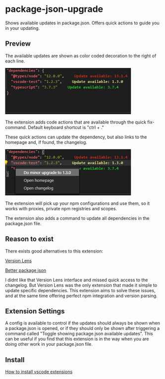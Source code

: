 # package-json-upgrade

Shows available updates in package.json. Offers quick actions to guide you in your updating.

## Preview

The available updates are shown as color coded decoration to the right of each line.

![feature X](images/preview1.png)

The extension adds code actions that are available through the quick fix-command. Default keyboard shortcut is "ctrl + ."

These quick actions can update the dependency, but also links to the homepage and, if found, the changelog.

![feature X](images/preview2.png)

The extension will pick up your npm configurations and use them, so it works with proxies, private npm registries and scopes.

The extension also adds a command to update all dependencies in the package.json file.

## Reason to exist

There exists good alternatives to this extension:

[Version Lens](https://github.com/vscode-contrib/vscode-versionlens)

[Better package json](https://github.com/ldd/better-package-json)

I didnt like that Version Lens interface and missed quick access to the changelog. But Version Lens was the only extension that made it simple to update specific dependencies. This extension aims to solve these issues, and at the same time offering perfect npm integration and version parsing.

## Extension Settings

A config is available to control if the updates should always be shown when a package.json is opened, or if they should only be shown after triggering a command called "Toggle showing package.json available updates". This can be useful if you find that this extension is in the way when you are doing other work in your package.json file.

## Install

[How to install vscode extensions](https://code.visualstudio.com/docs/editor/extension-gallery)
